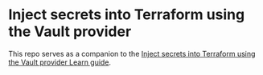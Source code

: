 # Inject secrets into Terraform using the Vault provider

This repo serves as a companion to the [Inject secrets into Terraform using the Vault provider Learn guide](https://learn.hashicorp.com/terraform/secrets/inject-secrets-with-vault).
